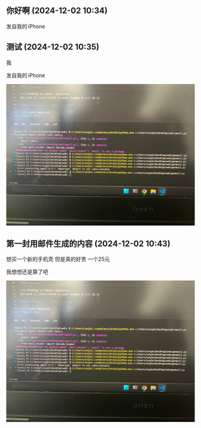 
## 你好啊 (2024-12-02 10:34)



发自我的 iPhone


## 测试 (2024-12-02 10:35)

我


发自我的 iPhone

![测试-image0](output.assets\image0.jpeg)


## 第一封用邮件生成的内容 (2024-12-02 10:43)

想买一个新的手机壳 但是真的好贵 一个25元

我想想还是算了吧






![第一封用邮件生成的内容-image0](output.assets\image0.jpeg)

